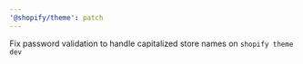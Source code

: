 ```yaml
---
'@shopify/theme': patch
---
```


Fix password validation to handle capitalized store names on `shopify theme dev`
